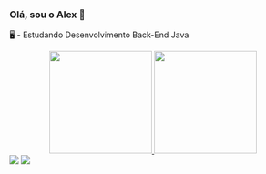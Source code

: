 ### Olá, sou o Alex 👋

🖥️ - Estudando Desenvolvimento Back-End Java

<div align="center">
  <a href="https://github.com/Alex-Brito-91">
  <img height="180em" src="https://github-readme-stats.vercel.app/api?username=Alex-Brito-91&show_icons=true&theme=github_dark&include_all_commits=true&count_private=true"/>
  <img height="180em" src="https://github-readme-stats.vercel.app/api/top-langs/?username=Alex-Brito-91&layout=compact&langs_count=7&theme=github_dark"/>
</div>
<div> 
  <a href = "mailto:alex.teixeira.brito@gmail.com"><img src="https://img.shields.io/badge/-Gmail-%23333?style=for-the-badge&logo=gmail&logoColor=red" target="_blank"></a>
  <a href="https://www.linkedin.com/in/alextbrito/" target="_blank"><img src="https://img.shields.io/badge/-LinkedIn-%230077B5?style=for-the-badge&logo=linkedin&logoColor=white" target="_blank"></a> 
</div>
